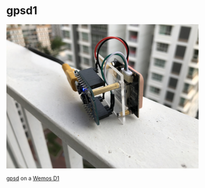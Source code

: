 # gpsd1

![](gpsd1.0.JPG)

[gpsd](http://www.catb.org/gpsd/) on a [Wemos D1](https://wiki.wemos.cc/products:d1:d1_mini)
